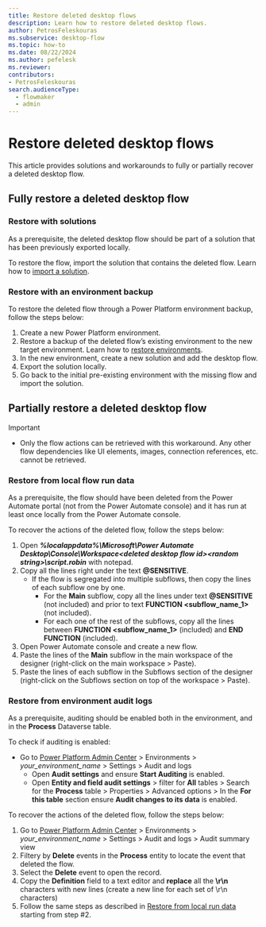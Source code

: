 ```yaml
---
title: Restore deleted desktop flows
description: Learn how to restore deleted desktop flows.
author: PetrosFeleskouras
ms.subservice: desktop-flow
ms.topic: how-to
ms.date: 08/22/2024
ms.author: pefelesk
ms.reviewer: 
contributors:
- PetrosFeleskouras
search.audienceType: 
  - flowmaker
  - admin
---
```

# Restore deleted desktop flows

This article provides solutions and workarounds to fully or partially recover a deleted desktop flow. 

## Fully restore a deleted desktop flow

### Restore with solutions

As a prerequisite, the deleted desktop flow should be part of a solution that has been previously exported locally.

To restore the flow, import the solution that contains the deleted flow. Learn how to [import a solution](https://learn.microsoft.com/en-us/power-automate/import-flow-solution). 

### Restore with an environment backup

To restore the deleted flow through a Power Platform environment backup, follow the steps below: 

1. Create a new Power Platform environment.
1. Restore a backup of the deleted flow’s existing environment to the new target environment. Learn how to [restore environments](https://learn.microsoft.com/en-us/power-platform/admin/backup-restore-environments).
1. In the new environment, create a new solution and add the desktop flow.
1. Export the solution locally.
1. Go back to the initial pre-existing environment with the missing flow and import the solution.

## Partially restore a deleted desktop flow

> [!IMPORTANT]
> - Only the flow actions can be retrieved with this workaround. Any other flow dependencies like UI elements, images, connection references, etc. cannot be retrieved.

### Restore from local flow run data

As a prerequisite, the flow should have been deleted from the Power Automate portal (not from the Power Automate console) and it has run at least once locally from the Power Automate console.

To recover the actions of the deleted flow, follow the steps below: 

1. Open ***%localappdata%\Microsoft\Power Automate Desktop\Console\Workspace\<deleted desktop flow id>\<random string>\script.robin*** with notepad.
1. Copy all the lines right under the text **@SENSITIVE**.
   - If the flow is segregated into multiple subflows, then copy the lines of each subflow one by one.
     - For the **Main** subflow, copy all the lines under text **@SENSITIVE** (not included) and prior to text **FUNCTION <subflow_name_1>** (not included).
     - For each one of the rest of the subflows, copy all the lines between **FUNCTION <subflow_name_1>** (included) and **END FUNCTION** (included). 
1. Open Power Automate console and create a new flow.
1. Paste the lines of the **Main** subflow in the main workspace of the designer (right-click on the main workspace > Paste).
1. Paste the lines of each subflow in the Subflows section of the designer (right-click on the Subflows section on top of the workspace > Paste).

### Restore from environment audit logs 

As a prerequisite, auditing should be enabled both in the environment, and in the **Process** Dataverse table. 

To check if auditing is enabled:
- Go to [Power Platform Admin Center](https://aka.ms/ppac) > Environments > *your_environment_name* > Settings > Audit and logs 
  - Open **Audit settings** and ensure **Start Auditing** is enabled.
  - Open **Entity and field audit settings** > filter for **All** tables > Search for the **Process** table > Properties > Advanced options > In the **For this table** section ensure **Audit changes to its data** is enabled.

To recover the actions of the deleted flow, follow the steps below: 
1. Go to [Power Platform Admin Center](https://aka.ms/ppac) > Environments > *your_environment_name* > Settings > Audit and logs > Audit summary view
1. Filtery by **Delete** events in the **Process** entity to locate the event that deleted the flow.
1. Select the **Delete** event to open the record. 
1. Copy the **Definition** field to a text editor and **replace** all the **\r\n** characters with new lines (create a new line for each set of \r\n characters)
1. Follow the same steps as described in [Restore from local run data](../restore-deleted-flow.md#restore-from-local-flow-run-data) starting from step #2.
